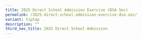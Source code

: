 ```yaml
---
title: 2025 Direct School Admission Exercise (DSA Sec)
permalink: /2025-direct-school-admission-exercise-dsa-sec/
variant: tiptap
description: ""
third_nav_title: 2025 Direct School Admission
---
```

